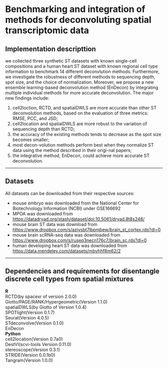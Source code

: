 Benchmarking and integration of methods for deconvoluting spatial transcriptomic data
===========================
Implementation descripttion
--------------------------
we collected three synthetic ST datasets with known single-cell compositions and a human heart ST dataset with known regional cell type information
to benchmark 14 different deconvlution methods. Furthermore, we investigate the robustness of different methods to sequencing depth, spot size, and 
the choice of normalization. Moreover, we propose a new ensemble learning-based deconvolution method (EnDecon) by integrating multiple individual 
methods for more accurate deconvolution.
The major new findings include: 
1) cell2loction, RCTD, and spatialDWLS are more accurate than other ST deconvolution methods, based on the evaluation of three metrics: RMSE, PCC, and JSD;<br> 
2) cell2location and spatialDWLS are more robust to the variation of sequencing depth than RCTD;<br>
3) the accuracy of the existing methods tends to decrease as the spot size becomes smaller;<br> 
4) most decon-volution methods perform best when they normalize ST data using the method described in their origi-nal papers;<br> 
5) the integrative method, EnDecon, could achieve more accurate ST deconvolution.<br>
--------------------------
Datasets
---------------------------
All datasets can be downloaded from their respective sources:<br>
* mouse embryo was downloaded from the National Center for Biotechnology Information (NCBI) under GSE166692<br>
* MPOA was downloaded from https://datadryad.org/stash/dataset/doi:10.5061/dryad.8t8s248/<br>
* mouse brain ST data was download from https://www.dropbox.com/s/azjysbt7lbpmbew/brain_st_cortex.rds?dl=0 <br>
* mouse brain scRNA-seq data was downloaded from https://www.dropbox.com/s/ruseq3necn176c7/brain_sc.rds?dl=0<br>
* human developing heart ST data was downloaded from https://data.mendeley.com/datasets/mbvhhf8m62/2<br>
---------------------------------
Dependencies and requirements for disentangle discrete cell types from spatial mixtures<br>
------------------------------------------------------
**R**<br>
RCTD(by spacexr of version 2.0.0)<br>
Giotto/PAGE/RANK/Hypergeometric(Version 1.1.0)<br>
spatialDWLS(by Giotto of Version 1.0.4)<br>
SPOTlight(Version 0.1.7)<br>
Seurat(Version 4.0.5)<br>
STdeconvolve(Version 0.1.0)<br>
EnDecon<br>
**Python**<br>
cell2location(Version 0.7a0)<br>
DestVI(scvi-tools Version 0.11.0)<br>
stereoscope(Version 0.3.1)<br>
STRIDE(Version 0.0.1b0)<br>
Tangram(Version 1.0.0)<br>





